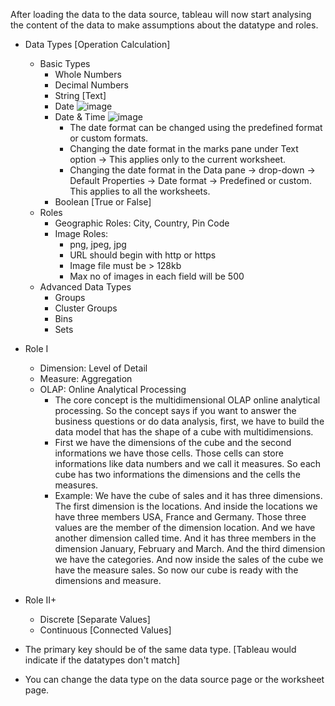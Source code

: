 After loading the data to the data source, tableau will now start analysing the content of the data to make assumptions about the datatype and roles.
- Data Types [Operation Calculation]
  - Basic Types
    - Whole Numbers
    - Decimal Numbers
    - String [Text]
    - Date
        ![image](https://github.com/user-attachments/assets/0fd76827-7d70-4a2b-9d10-b49440444be3)
    - Date & Time
        ![image](https://github.com/user-attachments/assets/f2b505f5-ab55-4cf1-b583-bf93d0f2e5cf)
      - The date format can be changed using the predefined format or custom formats.
      - Changing the date format in the marks pane under Text option -> This applies only to the current worksheet.
      - Changing the date format in the Data pane -> drop-down -> Default Properties -> Date format -> Predefined or custom. This applies to all the worksheets.
    - Boolean [True or False]
  - Roles
    - Geographic Roles: City, Country, Pin Code
    - Image Roles:
      - png, jpeg, jpg
      - URL should begin with http or https
      - Image file must be > 128kb
      - Max no of images in each field will be 500
  - Advanced Data Types
    - Groups
    - Cluster Groups
    - Bins
    - Sets
- Role I
  - Dimension: Level of Detail 
  - Measure: Aggregation
  - OLAP: Online Analytical Processing
    - The core concept is the multidimensional OLAP online analytical processing. So the concept says if you want to answer the business questions or do data analysis, first, we have to build the data model that has the shape of a cube with multidimensions.
    - First we have the dimensions of the cube and the second informations we have those cells. Those cells can store informations like data numbers and we call it measures. So each cube has two informations the dimensions and the cells the measures.
    - Example: We have the cube of sales and it has three dimensions. The first dimension is the locations. And inside the locations we have three members USA, France and Germany. Those three values are the member of the dimension location. And we have another dimension called time. And it has three members in the dimension January, February and March. And the third dimension we have the categories. And now inside the sales of the cube we have the measure sales. So now our cube is ready with the dimensions and measure.
- Role II+
  - Discrete [Separate Values]
  - Continuous [Connected Values]

- The primary key should be of the same data type. [Tableau would indicate if the datatypes don't match]
- You can change the data type on the data source page or the worksheet page.
